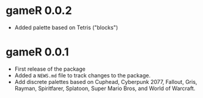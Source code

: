 # gameR 0.0.2

* Added palette based on Tetris ("blocks")

# gameR 0.0.1

* First release of the package
* Added a `NEWS.md` file to track changes to the package.
* Add discrete palettes based on Cuphead, Cyberpunk 2077, Fallout, Gris, Rayman,
  Spiritfarer, Splatoon, Super Mario Bros, and World of Warcraft.
